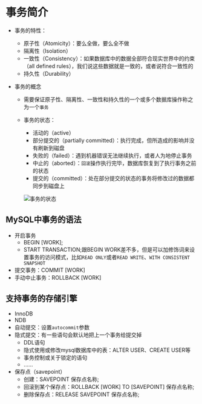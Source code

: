 # 事务简介

- 事务的特性：
  - 原子性（Atomicity）：要么全做，要么全不做
  - 隔离性（Isolation）
  - 一致性（Consistency）：如果数据库中的数据全部符合现实世界中的约束（all defined rules），我们说这些数据就是一致的，或者说符合一致性的
  - 持久性（Durability）

- 事务的概念
  - 需要保证原子性、隔离性、一致性和持久性的一个或多个数据库操作称之为一个`事务`
  - 事务的状态：
    - 活动的（active）
    - 部分提交的（partially committed）：执行完成，但所造成的影响并没有刷新到磁盘
    - 失败的（failed）：遇到机器错误无法继续执行，或者人为地停止事务
    - 中止的（aborted）：`回滚`操作执行完毕，数据库恢复到了执行事务之前的状态
    - 提交的（committed）：处在部分提交的状态的事务将修改过的数据都同步到磁盘上
  
    ![事务的状态](https://user-gold-cdn.xitu.io/2019/4/1/169d7fd5bd4ce2f1?imageslim)

## MySQL中事务的语法

- 开启事务
  - BEGIN [WORK];
  - START TRANSACTION;跟BEGIN WORK差不多，但是可以加修饰词来设置事务的访问模式，比如`READ ONLY`或者`READ WRITE`、`WITH CONSISTENT SNAPSHOT`
- 提交事务：COMMIT [WORK]
- 手动中止事务：ROLLBACK [WORK]

## 支持事务的存储引擎

- InnoDB
- NDB
- 自动提交：设置`autocommit`参数
- 隐式提交：有一些语句会默认地把上一个事务给提交掉
  - DDL语句
  - 隐式使用或修改mysql数据库中的表：ALTER USER、CREATE USER等
  - 事务控制或关于锁定的语句
  - ......
- 保存点（savepoint）
  - 创建：SAVEPOINT 保存点名称;
  - 回滚到某个保存点：ROLLBACK [WORK] TO [SAVEPOINT] 保存点名称;
  - 删除保存点：RELEASE SAVEPOINT 保存点名称;